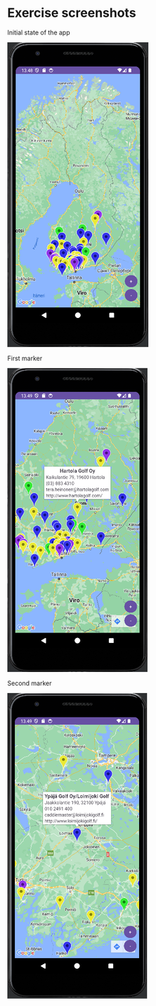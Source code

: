 # Exercise screenshots

Initial state of the app  

![initial state](Exercise-Images/1.png)  

First marker  

![marker](Exercise-Images/2.png)  

Second marker  

![marker](Exercise-Images/3.png)  
